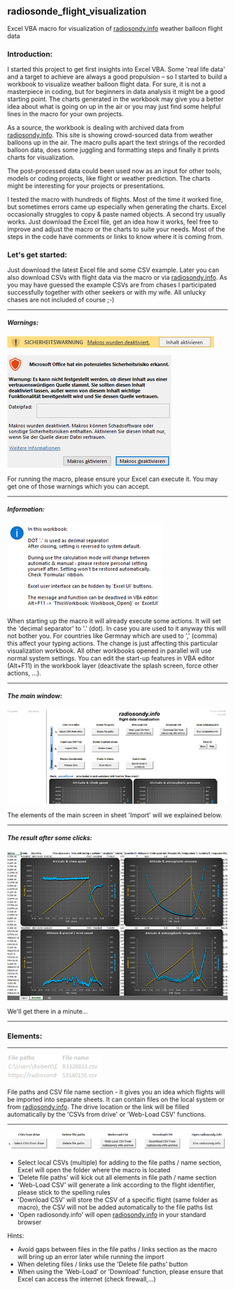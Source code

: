 ## radiosonde_flight_visualization
Excel VBA macro for visualization of [radiosondy.info](https://radiosondy.info) weather balloon flight data

### Introduction:
I started this project to get first insights into Excel VBA. Some 'real life data' and a target to achieve are always a good propulsion – so I started to build a workbook to visualize weather balloon flight data. 
For sure, it is not a masterpiece in coding, but for beginners in data analysis it might be a good starting point. The charts generated in the workbook may give you a better idea about what is going on up in the air or you may just find some helpful lines in the macro for your own projects.

As a source, the workbook is dealing with archived data from [radiosondy.info](https://radiosondy.info). This site is showing crowd-sourced data from weather balloons up in the air. 
The macro pulls apart the text strings of the recorded balloon data, does some juggling and formatting steps and finally it prints charts for visualization.

The post-processed data could been used now as an input for other tools, models or coding projects, like flight or weather prediction. The charts might be interesting for your projects or presentations.

I tested the macro with hundreds of flights. Most of the time it worked fine, but sometimes errors came up especially when generating the charts. Excel occasionally struggles to copy & paste named objects. A second try usually works. Just download the Excel file, get an idea how it works, feel free to improve and adjust the macro or the charts to suite your needs. Most of the steps in the code have comments or links to know where it is coming from.

### Let's get started:
Just download the latest Excel file and some CSV example. Later you can also download CSVs with flight data via the macro or via [radiosondy.info](https://radiosondy.info). As you may have guessed the example CSVs are from chases I participated successfully together with other seekers or with my wife. All unlucky chases are not included of course ;-)

---

##### Warnings:

![Activate_Macros.PNG](__used_asset__/Activate_Macros.PNG)

![Activate_Macros_2.PNG](__used_asset__/Activate_Macros_2.PNG)

For running the macro, please ensure your Excel can execute it. You may get one of those warnings which you can accept.

---

##### Information:

![Information_splash_screen.PNG](__used_asset__/Information_splash_screen.PNG)

When starting up the macro it will already execute some actions. It will set the 'decimal separator' to '.' (dot). In case you are used to it anyway this will not bother you. For countries like Germnay which are used to ',' (comma) this affect your typing actions.
The change is just affecting this particular visualization workbook. All other workbooks opened in parallel will use normal system settings.
You can edit the start-up features in VBA editor (Alt+F11) in the workbook layer (deactivate the splash screen, force other actions, ...).
 
---

##### The main window:
![Main_window.png](__used_asset__/Main_window.png)

The elements of the main screen in sheet 'Import' will we explained below.

---

##### The result after some clicks:
![Example_output.png](__used_asset__/Example_output.png)

We'll get there in a minute...

---

### Elements:
---
![Overview_Files.PNG](__used_asset__/Overview_Files.PNG)

File paths and CSV file name section - it gives you an idea which flights will be imported into separate sheets. It can contain files on the local system or from [radiosondy.info](https://radiosondy.info). The drive location or the link will be filled automatically by the 'CSVs from drive' or 'Web-Load CSV' functions.

---
![Buttons_I.PNG](__used_asset__/Buttons_I.PNG)
- Select local CSVs (multiple) for adding to the file paths / name section, Excel will open the folder where the macro is located
- 'Delete file paths' will kick out all elements in file path / name section
- 'Web-Load CSV' will generate a link according to the flight identifier, please stick to the spelling rules
- 'Download CSV' will store the CSV of a specific flight (same folder as macro), the CSV will not be added automatically to the file paths list
- 'Open radiosondy.info' will open [radiosondy.info](https://radiosondy.info) in your standard browser

Hints:
- Avoid gaps between files in the file paths / links section as the macro will bring up an error later while running the import
- When deleting files / links use the 'Delete file paths' button
- When using the 'Web-Load' or 'Download' function, please ensure that Excel can access the internet (check firewall,...)



